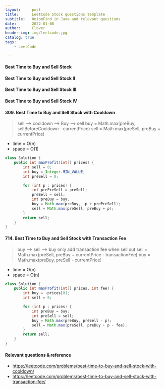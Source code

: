 ```yaml
---
layout:     post
title:      LeetCode Stock questions template
subtitle:   UnionFind in Java and relevant questions
date:       2022-01-08
author:     Clover
header-img: img/leetcode.jpg
catalog: true
tags:
    - LeetCode

---
```


#### Best Time to Buy and Sell Stock
#### Best Time to Buy and Sell Stock II
#### Best Time to Buy and Sell Stock III
#### Best Time to Buy and Sell Stock IV

#### 309. Best Time to Buy and Sell Stock with Cooldown

> sell --> cooldown --> Buy --> sell
> buy = Math.max(preBuy, sellBeforeCooldown - currentPrice)
> sell = Math.max(preSell, preBuy + currentPrice)

- time = O(n)
- space = O(1)

```Java
class Solution {
    public int maxProfit(int[] prices) {
        int sell = 0;
        int buy = Integer.MIN_VALUE;
        int preSell = 0;

        for (int p : prices) {
            int prePreSell = preSell;
            preSell = sell;
            int preBuy = buy;
            buy = Math.max(preBuy, -p + prePreSell);
            sell = Math.max(preSell, preBuy + p);
        }
        return sell;
    }
}
```

#### 714. Best Time to Buy and Sell Stock with Transaction Fee

> buy --> sell --> buy
> only add transaction fee when sell out
> sell = Math.max(preSell, preBuy + currentPrice - transactionFee)
> buy = Math.max(preBuy, preSell - currentPrice)

- time = O(n)
- space = O(n)

```Java
class Solution {
    public int maxProfit(int[] prices, int fee) {
        int buy = -prices[0];
        int sell = 0;

        for (int p : prices) {
            int preBuy = buy;
            int preSell = sell;
            buy = Math.max(preBuy, preSell - p);
            sell = Math.max(preSell, preBuy + p - fee);
        }
        return sell;
    }
}
```


#### Relevant questions & reference

* https://leetcode.com/problems/best-time-to-buy-and-sell-stock-with-cooldown/
* https://leetcode.com/problems/best-time-to-buy-and-sell-stock-with-transaction-fee/
